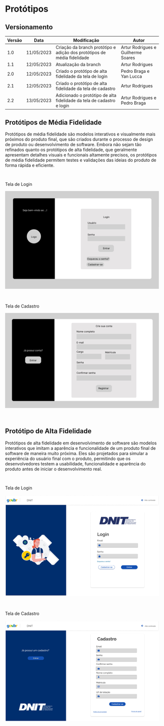 # Protótipos

## Versionamento 
| Versão | Data | Modificação | Autor | 
|--|--|--|--| 
|1.0| 11/05/2023 | Criação da branch protótipo e adição dos protótipos de média fidelidade | Artur Rodrigues e Guilherme Soares | 
|1.1| 12/05/2023 | Atualização da branch | Artur Rodrigues |
|2.0| 12/05/2023 | Criado o protótipo de alta fidelidade da tela de login | Pedro Braga e Yan Lucca |
|2.1| 12/05/2023 | Criado o protótipo de alta fidelidade da tela de cadastro | Artur Rodrigues |
|2.2| 13/05/2023 | Adicionado o protótipo de alta fidelidade da tela de cadastro e login| Artur Rodrigues e Pedro Braga |

## Protótipos de Média Fidelidade

Protótipos de média fidelidade são modelos interativos e visualmente mais próximos do produto final, que são criados durante o processo de design de produto ou desenvolvimento de software. Embora não sejam tão refinados quanto os protótipos de alta fidelidade, que geralmente apresentam detalhes visuais e funcionais altamente precisos, os protótipos de média fidelidade permitem testes e validações das ideias do produto de forma rápida e eficiente.

<br/>

Tela de Login

![Protótipo de Média Fidelidade - Tela de Login](../assets/prototipoLogin.jpeg "alt")

<br/>

Tela de Cadastro

![Protótipo de Média Fidelidade - Tela de Cadastro](../assets/prototipoCadastro.jpeg "alt")

<br/>

## Protótipo de Alta Fidelidade
Protótipos de alta fidelidade em desenvolvimento de software são modelos interativos que imitam a aparência e funcionalidade de um produto final de software de maneira muito próxima. Eles são projetados para simular a experiência do usuário final com o produto, permitindo que os desenvolvedores testem a usabilidade, funcionalidade e aparência do produto antes de iniciar o desenvolvimento real.

<br/>

Tela de Login

![Protótipo de Alta Fidelidade - Login](../assets/prototipoDeAltaLogin.png "alt")

<br/>

Tela de Cadastro

![Protótipo de Alta Fidelidade - Cadastro](../assets/prototipoDeAltaCadastro.png "alt")